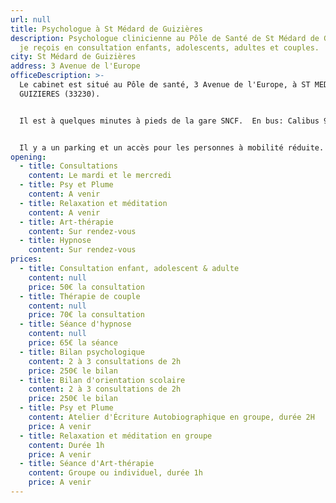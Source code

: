 ```yaml
---
url: null
title: Psychologue à St Médard de Guizières
description: Psychologue clinicienne au Pôle de Santé de St Médard de Guizières,
  je reçois en consultation enfants, adolescents, adultes et couples.
city: St Médard de Guizières
address: 3 Avenue de l'Europe
officeDescription: >-
  Le cabinet est situé au Pôle de santé, 3 Avenue de l'Europe, à ST MEDARD DE
  GUIZIERES (33230).


  Il est à quelques minutes à pieds de la gare SNCF.  En bus: Calibus 9, arrêt "Mairie".


  Il y a un parking et un accès pour les personnes à mobilité réduite.
opening:
  - title: Consultations
    content: Le mardi et le mercredi
  - title: Psy et Plume
    content: A venir
  - title: Relaxation et méditation
    content: A venir
  - title: Art-thérapie
    content: Sur rendez-vous
  - title: Hypnose
    content: Sur rendez-vous
prices:
  - title: Consultation enfant, adolescent & adulte
    content: null
    price: 50€ la consultation
  - title: Thérapie de couple
    content: null
    price: 70€ la consultation
  - title: Séance d'hypnose
    content: null
    price: 65€ la séance
  - title: Bilan psychologique
    content: 2 à 3 consultations de 2h
    price: 250€ le bilan
  - title: Bilan d'orientation scolaire
    content: 2 à 3 consultations de 2h
    price: 250€ le bilan
  - title: Psy et Plume
    content: Atelier d'Écriture Autobiographique en groupe, durée 2H
    price: A venir
  - title: Relaxation et méditation en groupe
    content: Durée 1h
    price: A venir
  - title: Séance d'Art-thérapie
    content: Groupe ou individuel, durée 1h
    price: A venir
---
```

